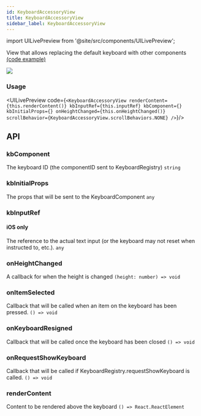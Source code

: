```yaml
---
id: KeyboardAccessoryView
title: KeyboardAccessoryView
sidebar_label: KeyboardAccessoryView
---
```


import UILivePreview from '@site/src/components/UILivePreview';

View that allows replacing the default keyboard with other components  
[(code example)](https://github.com/wix/react-native-ui-lib/blob/master/demo/src/screens/nativeComponentScreens/keyboardAccessory/KeyboardAccessoryViewScreen.js)
<div style={{display: 'flex', flexDirection: 'row', overflowX: 'auto', maxHeight: '500px', alignItems: 'center'}}><img style={{maxHeight: '420px'}} src={'https://github.com/wix/react-native-ui-lib/blob/master/demo/showcase/KeyboardAccessoryView/KeyboardAccessoryView.gif?raw=true'}/>

</div>

### Usage
<UILivePreview code={`<KeyboardAccessoryView
 renderContent={this.renderContent()}
 kbInputRef={this.inputRef}
 kbComponent={}
 kbInitialProps={}
 onHeightChanged={this.onHeightChanged()}
 scrollBehavior={KeyboardAccessoryView.scrollBehaviors.NONE}
/>`}/>

## API
### kbComponent
The keyboard ID (the componentID sent to KeyboardRegistry)
`string ` 

### kbInitialProps
The props that will be sent to the KeyboardComponent
`any ` 

### kbInputRef
#### iOS only
The reference to the actual text input (or the keyboard may not reset when instructed to, etc.).
`any ` 

### onHeightChanged
A callback for when the height is changed
`(height: number) => void ` 

### onItemSelected
Callback that will be called when an item on the keyboard has been pressed.
`() => void ` 

### onKeyboardResigned
Callback that will be called once the keyboard has been closed
`() => void ` 

### onRequestShowKeyboard
Callback that will be called if KeyboardRegistry.requestShowKeyboard is called.
`() => void ` 

### renderContent
Content to be rendered above the keyboard
`() => React.ReactElement ` 


